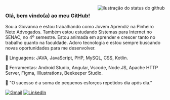 <img align='right' src="https://github-readme-stats.vercel.app/api?username=iuricode&show_icons=true&title_color=783c00&text_color=af552e&icon_color=783c00&bg_color=f8efd4&cache_seconds=2300" alt="ilustração do status do github">

### Olá, bem vindo(a) ao meu GitHub!

<p align="left"> 
  Sou a Giovanna e estou trabalhando como Jovem Aprendiz na Pinheiro Neto Advogados. Também estou estudando Sistemas para Internet no SENAC, no 4º semestre. Estou animada em aprender e crescer tanto no trabalho quanto na faculdade. Adoro tecnologia e estou sempre buscando novas oportunidades para me desenvolver.
</p>

<p align="left">
  🦄 Linguagens: JAVA, JavaScript, PHP, MySQL, CSS, Kotlin.
</p>

<p align="left">
  💼 Ferramentas: Android Studio, Angular, Vscode, Node.JS, Apache HTTP Server, Figma, Illlustrations, Beekeeper Studio.
</p>

<p align="left">
  💌 "O sucesso é a soma de pequenos esforços repetidos dia após dia.”
</p>

<p align="left">
  <a href="#" title="Gmail">
  <img src="https://img.shields.io/badge/-Gmail-FF0000?style=flat-square&labelColor=FF0000&logo=gmail&logoColor=white&link=LINK-DO-SEU-GMAIL" alt="Gmail"/></a>
  <a href="#" title="LinkedIn">
  <img src="https://img.shields.io/badge/-Linkedin-0e76a8?style=flat-square&logo=Linkedin&logoColor=white&link=LINK-DO-SEU-LINKEDIN" alt="LinkedIn"/></a>
</p>
